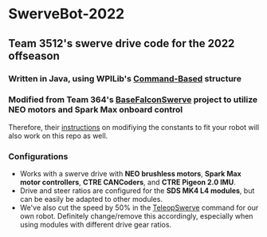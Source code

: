 # SwerveBot-2022
## Team 3512's swerve drive code for the 2022 offseason
### Written in Java, using WPILib's [Command-Based](https://docs.wpilib.org/en/latest/docs/software/commandbased/index.html) structure
### Modified from Team 364's [BaseFalconSwerve](https://github.com/Team364/BaseFalconSwerve) project to utilize __NEO motors__ and __Spark Max onboard__ control

Therefore, their [instructions](https://github.com/Team364/BaseFalconSwerve#setting-constants) on modifiying the constants to fit your robot will also work on this repo as well.

### Configurations
- Works with a swerve drive with __NEO brushless motors__, __Spark Max motor controllers__, __CTRE CANCoders__, and __CTRE Pigeon 2.0 IMU__.
- Drive and steer ratios are configured for the __SDS MK4 L4 modules__, but can be easily be adapted to other modules.
- We've also cut the speed by 50% in the [TeleopSwerve](https://github.com/frc3512/SwerveBot-2022/blob/main/src/main/java/frc/robot/commands/TeleopSwerve.java) command for our own robot. Definitely change/remove this accordingly, especially when using modules with different drive gear ratios.

